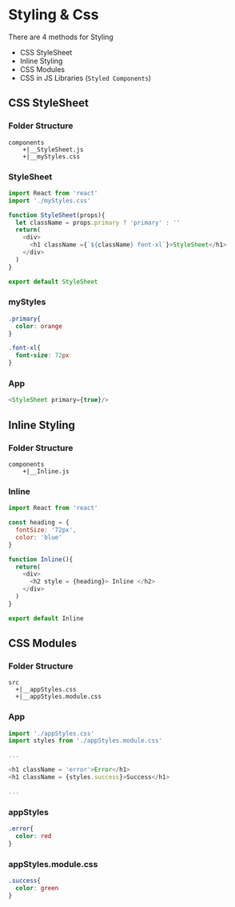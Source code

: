 # Styling & Css 

There are 4 methods for Styling

- CSS StyleSheet
- Inline Styling
- CSS Modules
- CSS in JS Libraries (`Styled Components`)


## CSS StyleSheet

### Folder Structure
```
components
    +|__StyleSheet.js
    +|__myStyles.css
```

### StyleSheet

```js
import React from 'react'
import './myStyles.css'

function StyleSheet(props){
  let className = props.primary ? 'primary' : ''
  return(
    <div>
      <h1 className ={`${className} font-xl`}>StyleSheet</h1>
    </div>
  )
}

export default StyleSheet
```

### myStyles

```css
.primary{
  color: orange
}

.font-xl{
  font-size: 72px
}
```

### App
```js
<StyleSheet primary={true}/>
```

## Inline Styling

### Folder Structure
```
components
    +|__Inline.js

```
### Inline

```js
import React from 'react'

const heading = {
  fontSize: '72px',
  color: 'blue'
}

function Inline(){
  return(
    <div>
      <h2 style = {heading}> Inline </h2>
    </div>
  )
}

export default Inline
```

## CSS Modules

### Folder Structure

```
src
  +|__appStyles.css
  +|__appStyles.module.css

```

### App

```js
import './appStyles.css'
import styles from './appStyles.module.css'

...

<h1 className = 'error'>Error</h1>
<h1 className = {styles.success}>Success</h1>

...
```

### appStyles

```css
.error{
  color: red
}
```

### appStyles.module.css

```css
.success{
  color: green
}
```